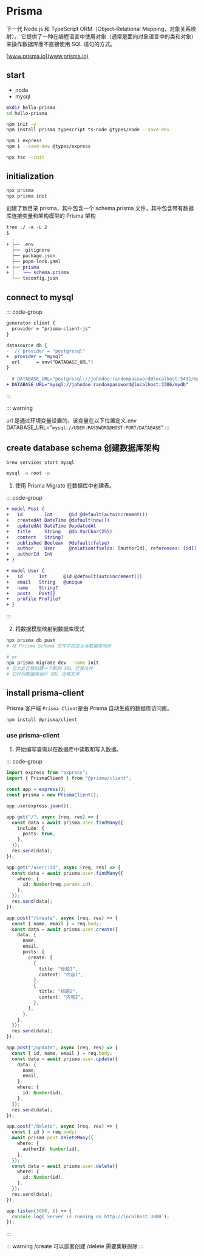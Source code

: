 # Prisma

下一代 Node.js 和 TypeScript ORM（Object-Relational Mapping，对象关系映射）。
它提供了一种在编程语言中使用对象（通常是面向对象语言中的类和对象）来操作数据库而不直接使用 SQL 语句的方式。

[www.prisma.io](www.prisma.io)

## start

- node
- mysql

```bash
mkdir hello-prisma
cd hello-prisma

npm init -y
npm install prisma typescript ts-node @types/node --save-dev

npm i express
npm i --save-dev @types/express

npx tsc --init
```

## initialization

```bash
npx prisma
npx prisma init
```

创建了新目录 prisma，其中包含一个 schema.prisma 文件，其中包含带有数据库连接变量和架构模型的 Prisma 架构

```diff
tree ./ -a -L 2
$
  .
+ ├── .env
  ├── .gitignore
  ├── package.json
  ├── pnpm-lock.yaml
+ ├── prisma
+ │   └── schema.prisma
  └── tsconfig.json
```

## connect to mysql

::: code-group

```diff [prisma/schema.prisma]
generator client {
  provider = "prisma-client-js"
}

datasource db {
-  // provider = "postgresql"
+  provider = "mysql"
  url      = env("DATABASE_URL")
}
```

```diff [.env]
- # DATABASE_URL="postgresql://johndoe:randompassword@localhost:5432/mydb?schema=public"
+ DATABASE_URL="mysql://johndoe:randompassword@localhost:3306/mydb"
```

:::

::: warning

url 是通过环境变量设置的，该变量在以下位置定义.env
DATABASE_URL="`mysql://USER:PASSWORD@HOST:PORT/DATABASE`"
:::

## create database schema 创建数据库架构

```bash
brew services start mysql

mysql -u root -p
```

1. 使用 Prisma Migrate 在数据库中创建表。

::: code-group

```diff [prisma/schema.prisma]
+ model Post {
+   id        Int      @id @default(autoincrement())
+   createdAt DateTime @default(now())
+   updatedAt DateTime @updatedAt
+   title     String   @db.VarChar(255)
+   content   String?
+   published Boolean  @default(false)
+   author    User     @relation(fields: [authorId], references: [id])
+   authorId  Int
+ }

+ model User {
+   id      Int      @id @default(autoincrement())
+   email   String   @unique
+   name    String?
+   posts   Post[]
+   profile Profile?
+ }
```

:::

2. 将数据模型映射到数据库模式

```bash
npx prisma db push
# 将 Prisma Schema 文件中的定义与数据库同步

# or
npx prisma migrate dev --name init
# 它为此迁移创建一个新的 SQL 迁移文件
# 它针对数据库运行 SQL 迁移文件
```

## install prisma-client

Prisma 客户端 `Prisma Client`是由 Prisma 自动生成的数据库访问库。

```bash
npm install @prisma/client
```

### use prisma-client

1. 开始编写查询以在数据库中读取和写入数据。

::: code-group

```ts [src/app.ts]
import express from "express";
import { PrismaClient } from "@prisma/client";

const app = express();
const prisma = new PrismaClient();

app.use(express.json());

app.get("/", async (req, res) => {
  const data = await prisma.user.findMany({
    include: {
      posts: true,
    },
  });
  res.send(data);
});

app.get("/user/:id", async (req, res) => {
  const data = await prisma.user.findMany({
    where: {
      id: Number(req.params.id),
    },
  });
  res.send(data);
});

app.post("/create", async (req, res) => {
  const { name, email } = req.body;
  const data = await prisma.user.create({
    data: {
      name,
      email,
      posts: {
        create: [
          {
            title: "标题1",
            content: "内容1",
          },
          {
            title: "标题2",
            content: "内容2",
          },
        ],
      },
    },
  });
  res.send(data);
});

app.post("/update", async (req, res) => {
  const { id, name, email } = req.body;
  const data = await prisma.user.update({
    data: {
      name,
      email,
    },
    where: {
      id: Number(id),
    },
  });
  res.send(data);
});

app.post("/delete", async (req, res) => {
  const { id } = req.body;
  await prisma.post.deleteMany({
    where: {
      authorId: Number(id),
    },
  });
  const data = await prisma.user.delete({
    where: {
      id: Number(id),
    },
  });
  res.send(data);
});

app.listen(3000, () => {
  console.log(`Server is running on http://localhost:3000`);
});
```

:::

::: warning
/create 可以嵌套创建
/delete 需要集联删除
:::
